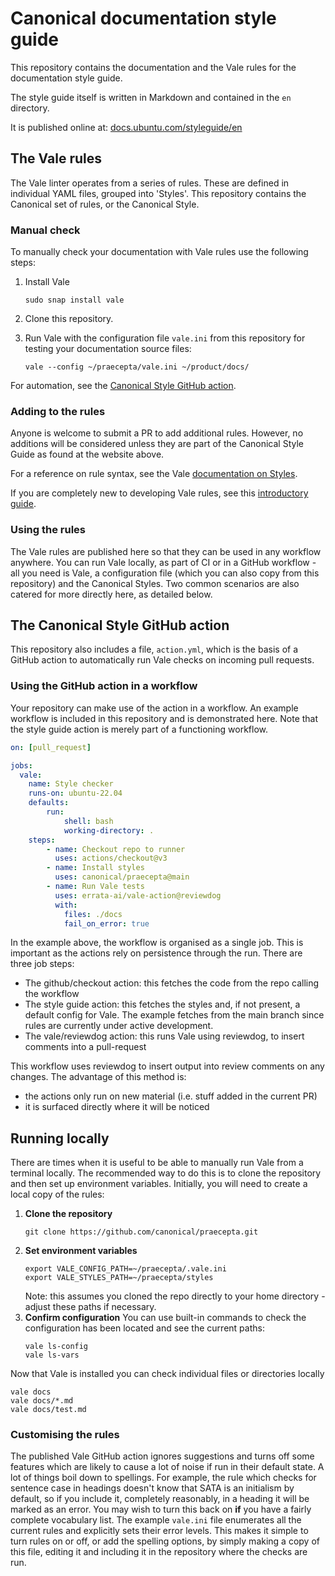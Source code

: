 # Canonical documentation style guide

This repository contains the documentation and the Vale rules for the documentation style guide.

The style guide itself is written in Markdown and contained in the `en` directory.

It is published online at: [docs.ubuntu.com/styleguide/en](https://docs.ubuntu.com/styleguide/en)

## The Vale rules

The Vale linter operates from a series of rules. These are defined in individual YAML files, grouped into 'Styles'.
This repository contains the Canonical set of rules, or the Canonical Style. 

### Manual check

To manually check your documentation with Vale rules use the following steps:

1. Install Vale
    ```shell
    sudo snap install vale
    ```
2. Clone this repository.
3. Run Vale with the configuration file `vale.ini` from this repository for testing your documentation source files: 
  
    ```shell
    vale --config ~/praecepta/vale.ini ~/product/docs/
    ```

For automation, see the [Canonical Style GitHub action](#the-canonical-style-github-action).

### Adding to the rules

Anyone is welcome to submit a PR to add additional rules. However, no additions will be considered unless they are part of the Canonical Style Guide as found at the website above.

For a reference on rule syntax, see the Vale [documentation on Styles][Vale styles].

If you are completely new to developing Vale rules, see this [introductory guide](https://github.com/canonical/praecepta/blob/8c7fee862b2258c692439ef430198e393bdc30c4/getting-started.md). 

### Using the rules

The Vale rules are published here so that they can be used in any workflow anywhere. You can run Vale locally, as part of CI or in a GitHub workflow - all you need is Vale, a configuration file (which you can also copy from this repository) and the Canonical Styles. Two common scenarios are also catered for more directly here, as detailed below.

## The Canonical Style GitHub action

This repository also includes a file, `action.yml`, which is the basis of a GitHub action to automatically run Vale checks on incoming pull requests. 

### Using the GitHub action in a workflow

Your repository can make use of the action in a workflow. An example workflow is included in this repository and is demonstrated here. Note that the style guide action is merely part of a functioning workflow.

```yaml
on: [pull_request]

jobs:
  vale:
    name: Style checker
    runs-on: ubuntu-22.04
    defaults:
        run:
            shell: bash
            working-directory: .
    steps:
        - name: Checkout repo to runner
          uses: actions/checkout@v3
        - name: Install styles
          uses: canonical/praecepta@main
        - name: Run Vale tests
          uses: errata-ai/vale-action@reviewdog
          with:
            files: ./docs
            fail_on_error: true
```

In the example above, the workflow is organised as a single job. This is important as the actions rely on persistence through the run.
There are three job steps:
 - The github/checkout action: this fetches the code from the repo calling the workflow
 - The style guide action: this fetches the styles and, if not present, a default config for Vale. The example fetches from the main branch since rules are currently under active development.
 - The vale/reviewdog action: this runs Vale using reviewdog, to insert comments into a pull-request

 This workflow uses reviewdog to insert output into review comments on any changes. The advantage of this method is:
  - the actions only run on new material (i.e. stuff added in the current PR)
  - it is surfaced directly where it will be noticed

[Vale styles]: https://vale.sh/docs/topics/styles/

## Running locally

There are times when it is useful to be able to manually run Vale from a terminal locally. The recommended way to do this is to clone the repository and then set up environment variables. Initially, you will need to create a local copy of the rules:

1. **Clone the repository**
   ```
   git clone https://github.com/canonical/praecepta.git
   ```
2. **Set environment variables**
   ```
   export VALE_CONFIG_PATH=~/praecepta/.vale.ini
   export VALE_STYLES_PATH=~/praecepta/styles
   ```
   Note: this assumes you cloned the repo directly to your home directory - adjust these paths if necessary.
3. **Confirm configuration**
   You can use built-in commands to check the configuration has been located and see the current paths:
   ```
   vale ls-config
   vale ls-vars
   ```

Now that Vale is installed you can check individual files or directories locally

```
vale docs
vale docs/*.md
vale docs/test.md
```

### Customising the rules

The published Vale GitHub action ignores suggestions and turns off some features which are likely to cause a lot of noise if run in their default state. A lot of things boil down to spellings. For example, the rule which checks for sentence case in headings doesn't know that SATA is an initialism by default, so if you include it, completely reasonably, in a heading it will be marked as an error. You may wish to turn this back on **if** you have a fairly complete vocabulary list.
The example `vale.ini` file enumerates all the current rules and explicitly sets their error levels. This makes it simple to turn rules on or off, or add the spelling options, by simply making a copy of this file, editing it and including it in the repository where the checks are run. 
